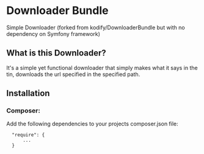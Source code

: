 Downloader Bundle
================

Simple Downloader
(forked from kodify/DownloaderBundle but with no dependency on Symfony framework)

What is this Downloader?
------------------------
It's a simple yet functional downloader that simply makes what it says in the tin, downloads the url
specified in the specified path.

Installation
------------
### Composer:

Add the following dependencies to your projects composer.json file:
      
      "require": {
          ...
      }
      
      
      
      
      
    
